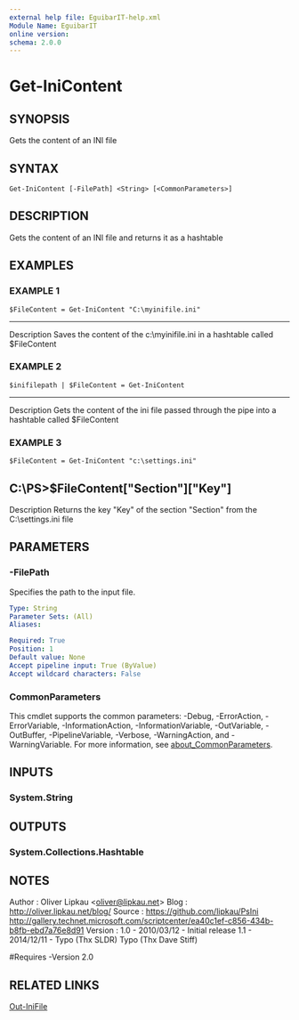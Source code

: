 ```yaml
---
external help file: EguibarIT-help.xml
Module Name: EguibarIT
online version:
schema: 2.0.0
---
```


# Get-IniContent

## SYNOPSIS
Gets the content of an INI file

## SYNTAX

```
Get-IniContent [-FilePath] <String> [<CommonParameters>]
```

## DESCRIPTION
Gets the content of an INI file and returns it as a hashtable

## EXAMPLES

### EXAMPLE 1
```
$FileContent = Get-IniContent "C:\myinifile.ini"
```

-----------
Description
Saves the content of the c:\myinifile.ini in a hashtable called $FileContent

### EXAMPLE 2
```
$inifilepath | $FileContent = Get-IniContent
```

-----------
Description
Gets the content of the ini file passed through the pipe into a hashtable called $FileContent

### EXAMPLE 3
```
$FileContent = Get-IniContent "c:\settings.ini"
```

C:\PS\>$FileContent\["Section"\]\["Key"\]
-----------
Description
Returns the key "Key" of the section "Section" from the C:\settings.ini file

## PARAMETERS

### -FilePath
Specifies the path to the input file.

```yaml
Type: String
Parameter Sets: (All)
Aliases:

Required: True
Position: 1
Default value: None
Accept pipeline input: True (ByValue)
Accept wildcard characters: False
```

### CommonParameters
This cmdlet supports the common parameters: -Debug, -ErrorAction, -ErrorVariable, -InformationAction, -InformationVariable, -OutVariable, -OutBuffer, -PipelineVariable, -Verbose, -WarningAction, and -WarningVariable. For more information, see [about_CommonParameters](http://go.microsoft.com/fwlink/?LinkID=113216).

## INPUTS

### System.String
## OUTPUTS

### System.Collections.Hashtable
## NOTES
Author        : Oliver Lipkau \<oliver@lipkau.net\>
Blog        : http://oliver.lipkau.net/blog/
Source        : https://github.com/lipkau/PsIni
http://gallery.technet.microsoft.com/scriptcenter/ea40c1ef-c856-434b-b8fb-ebd7a76e8d91
Version        : 1.0 - 2010/03/12 - Initial release
1.1 - 2014/12/11 - Typo (Thx SLDR)
Typo (Thx Dave Stiff)

#Requires -Version 2.0

## RELATED LINKS

[Out-IniFile]()


